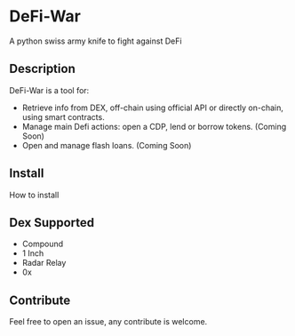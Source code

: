 # DeFi-War
A python swiss army knife to fight against DeFi

## Description
DeFi-War is a tool for:
- Retrieve info from DEX, off-chain using official API or directly on-chain, using smart contracts.
- Manage main Defi actions: open a CDP, lend or borrow tokens. (Coming Soon)
- Open and manage flash loans. (Coming Soon)

## Install
How to install

## Dex Supported
- Compound
- 1 Inch
- Radar Relay
- 0x

## Contribute
Feel free to open an issue, any contribute is welcome.
